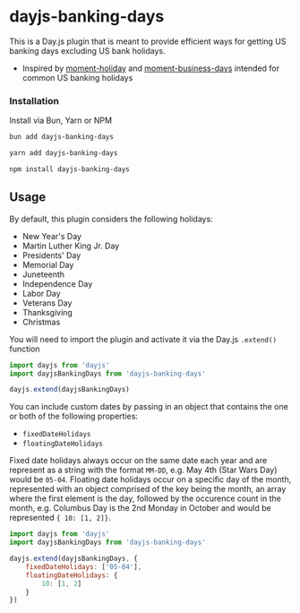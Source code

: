 # dayjs-banking-days

This is a Day.js plugin that is meant to provide efficient ways for getting US banking days excluding US bank holidays.

- Inspired by [moment-holiday](https://github.com/kodie/moment-holiday) and [moment-business-days](https://www.npmjs.com/package/moment-business-days) intended for common US banking holidays

### Installation

Install via Bun, Yarn or NPM
```bash
bun add dayjs-banking-days
```


```bash
yarn add dayjs-banking-days
```

```bash
npm install dayjs-banking-days
```

## Usage

By default, this plugin considers the following holidays:
- New Year's Day
- Martin Luther King Jr. Day
- Presidents' Day
- Memorial Day
- Juneteenth
- Independence Day
- Labor Day
- Veterans Day
- Thanksgiving
- Christmas

You will need to import the plugin and activate it via the Day.js `.extend()` function

```javascript
import dayjs from 'dayjs'
import dayjsBankingDays from 'dayjs-banking-days'

dayjs.extend(dayjsBankingDays)
```

You can include custom dates by passing in an object that contains the one or both of the following properties:
- `fixedDateHolidays`
- `floatingDateHolidays`

Fixed date holidays always occur on the same date each year and are represent as a string with the format `MM-DD`, e.g. May 4th (Star Wars Day) would be `05-04`. Floating date holidays occur on a specific day of the month, represented with an object comprised of the key being the month, an array where the first element is the day, followed by the occurence count in the month, e.g. Columbus Day is the 2nd Monday in October and would be represented `{ 10: [1, 2]}`.

```javascript
import dayjs from 'dayjs'
import dayjsBankingDays from 'dayjs-banking-days'

dayjs.extend(dayjsBankingDays, {
    fixedDateHolidays: ['05-04'],
    floatingDateHolidays: {
        10: [1, 2]
    }
})
```
